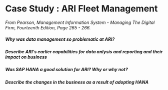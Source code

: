 # Case Study : ARI Fleet Management

*From Pearson, Management Information System - Managing The Digital Firm, Fourteenth Edition, Page 265 - 266.*

##### Why was data management so problematic at ARI?

##### Describe ARI's earlier capabilities for data anlysis and reporting and their impact on business

##### Was SAP HANA a good solution for ARI? Why or why not?

##### Describe the changes in the business as a result of adopting HANA